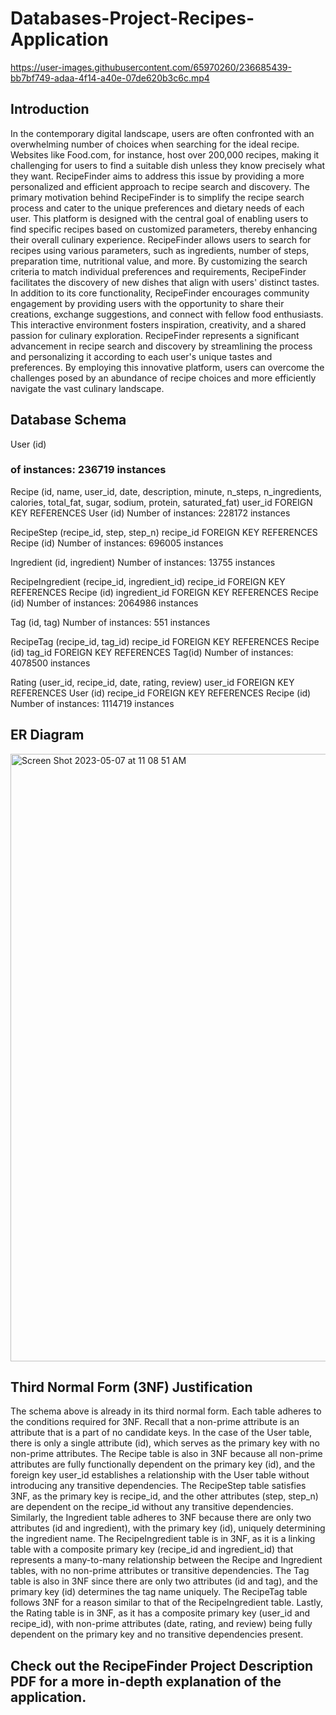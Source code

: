 # Databases-Project-Recipes-Application
https://user-images.githubusercontent.com/65970260/236685439-bb7bf749-adaa-4f14-a40e-07de620b3c6c.mp4

## Introduction
In the contemporary digital landscape, users are often confronted with an overwhelming number of choices when searching for the ideal recipe. Websites like Food.com, for instance, host over 200,000 recipes, making it challenging for users to find a suitable dish unless they know precisely what they want. RecipeFinder aims to address this issue by providing a more personalized and efficient approach to recipe search and discovery. The primary motivation behind RecipeFinder is to simplify the recipe search process and cater to the unique preferences and dietary needs of each user. This platform is designed with the central goal of enabling users to find specific recipes based on customized parameters, thereby enhancing their overall culinary experience. RecipeFinder allows users to search for recipes using various parameters, such as ingredients, number of steps, preparation time, nutritional value, and more. By customizing the search criteria to match individual preferences and requirements, RecipeFinder facilitates the discovery of new dishes that align with users' distinct tastes. In addition to its core functionality, RecipeFinder encourages community engagement by providing users with the opportunity to share their creations, exchange suggestions, and connect with fellow food enthusiasts. This interactive environment fosters inspiration, creativity, and a shared passion for culinary exploration. RecipeFinder represents a significant advancement in recipe search and discovery by streamlining the process and personalizing it according to each user's unique tastes and preferences. By employing this innovative platform, users can overcome the challenges posed by an abundance of recipe choices and more efficiently navigate the vast culinary landscape.

## Database Schema
User (id)
### of instances: 236719 instances

Recipe (id, name, user_id, date, description, minute, n_steps, n_ingredients, calories, total_fat, sugar, sodium, protein, saturated_fat)
user_id FOREIGN KEY REFERENCES User (id)
Number of instances: 228172 instances

RecipeStep (recipe_id, step, step_n)
recipe_id FOREIGN KEY REFERENCES Recipe (id)
Number of instances: 696005 instances

Ingredient (id, ingredient)
Number of instances: 13755 instances

RecipeIngredient (recipe_id, ingredient_id)
recipe_id FOREIGN KEY REFERENCES Recipe (id)
ingredient_id FOREIGN KEY REFERENCES Recipe (id)
Number of instances: 2064986 instances

Tag (id, tag)
Number of instances: 551 instances

RecipeTag (recipe_id, tag_id)
recipe_id FOREIGN KEY REFERENCES Recipe (id)
tag_id FOREIGN KEY REFERENCES Tag(id)
Number of instances: 4078500 instances

Rating (user_id, recipe_id, date, rating, review)
user_id FOREIGN KEY REFERENCES User (id)
recipe_id FOREIGN KEY REFERENCES Recipe (id)
Number of instances: 1114719 instances

## ER Diagram
<img width="972" alt="Screen Shot 2023-05-07 at 11 08 51 AM" src="https://user-images.githubusercontent.com/65970260/236685826-22e7e31c-b3f0-4b7c-87fe-1ccbf457e765.png">

## Third Normal Form (3NF) Justification
The schema above is already in its third normal form. Each table adheres to the conditions required for 3NF. Recall that a non-prime attribute is an attribute that is a part of no candidate keys. In the case of the User table, there is only a single attribute (id), which serves as the primary key with no non-prime attributes. The Recipe table is also in 3NF because all non-prime attributes are fully functionally dependent on the primary key (id), and the foreign key user_id establishes a relationship with the User table without introducing any transitive dependencies. The RecipeStep table satisfies 3NF, as the primary key is recipe_id, and the other attributes (step, step_n) are dependent on the recipe_id without any transitive dependencies. Similarly, the Ingredient table adheres to 3NF because there are only two attributes (id and ingredient), with the primary key (id), uniquely determining the ingredient name. The RecipeIngredient table is in 3NF, as it is a linking table with a composite primary key (recipe_id and ingredient_id) that represents a many-to-many relationship between the Recipe and Ingredient tables, with no non-prime attributes or transitive dependencies. The Tag table is also in 3NF since there are only two attributes (id and tag), and the primary key (id) determines the tag name uniquely. The RecipeTag table follows 3NF for a reason similar to that of the RecipeIngredient table. Lastly, the Rating table is in 3NF, as it has a composite primary key (user_id and recipe_id), with non-prime attributes (date, rating, and review) being fully dependent on the primary key and no transitive dependencies present. 

## Check out the RecipeFinder Project Description PDF for a more in-depth explanation of the application.
